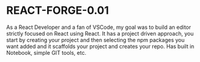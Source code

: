 # REACT-FORGE-0.01
As a React Developer and a fan of VSCode, my goal was to build an editor strictly focused on React using React. It has a project driven approach, you start by creating your project and then selecting the npm packages you want added and it scaffolds your project and creates your repo. Has built in Notebook, simple GIT tools, etc.
